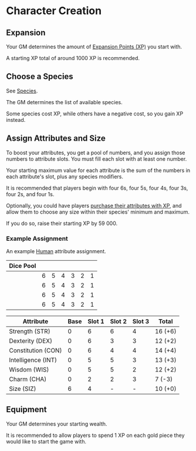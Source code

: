 # Character Creation

## Expansion

Your GM determines the amount of [Expansion Points (XP)](/Wiki/Characters/Expansion.md) you start with.

A starting XP total of around 1000 XP is recommended.

## Choose a Species

See [Species](/Species).

The GM determines the list of available species.

Some species cost XP, while others have a negative cost, so you gain XP instead.

## Assign Attributes and Size

To boost your attributes, you get a pool of numbers, and you assign those numbers to attribute slots. You must fill each slot with at least one number.

Your starting maximum value for each attribute is the sum of the numbers in each attribute's slot, plus any species modifiers.

It is recommended that players begin with four 6s, four 5s, four 4s, four 3s, four 2s, and four 1s.

Optionally, you could have players [purchase their attributes with XP](/Wiki/Characters/Expansion.md), and allow them to choose any size within their species' minimum and maximum.

If you do so, raise their starting XP by 59 000.

### Example Assignment

An example [Human](/Species/Human) attribute assignment.

| Dice Pool | | | | | | |
|-|-|-|-|-|-|-|
|  | 6 | 5 | 4 | 3 | 2 | 1 |
|  | 6 | 5 | 4 | 3 | 2 | 1 |
|  | 6 | 5 | 4 | 3 | 2 | 1 |
|  | 6 | 5 | 4 | 3 | 2 | 1 |

| Attribute | Base | Slot 1 | Slot 2 | Slot 3 | Total |
|-|-|-|-|-|-|
| Strength (STR) | 0 | 6 | 6 | 4 | 16 (+6) |
| Dexterity (DEX) | 0 | 6 | 3 | 3 | 12 (+2) |
| Constitution (CON) | 0 | 6 | 4 | 4 | 14 (+4) |
| Intelligence (INT) | 0 | 5 | 5 | 3 | 13 (+3) |
| Wisdom (WIS) | 0 | 5 | 5 | 2 | 12 (+2) |
| Charm (CHA) | 0 | 2 | 2 | 3 | 7 (-3) |
| Size (SIZ) | 6 | 4 | - | - | 10 (+0)|

## Equipment

Your GM determines your starting wealth.

It is recommended to allow players to spend 1 XP on each gold piece they would like to start the game with.
